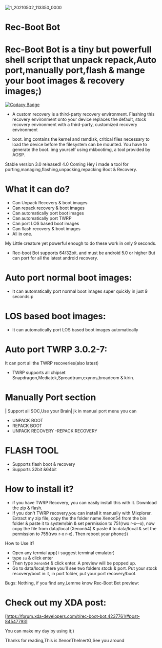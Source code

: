 ![1_20210502_113350_0000](https://user-images.githubusercontent.com/78007167/117167512-21252600-ade9-11eb-96ff-fc33615cb7d0.png)


# Rec-Boot Bot
# Rec-Boot Bot is a tiny but powerfull shell script that unpack repack,Auto port,manually port,flash & mange your boot images & recovery images;)

[![Codacy Badge](https://api.codacy.com/project/badge/Grade/2cadab25a04c42779f3203b4a61bd6ef)](https://app.codacy.com/gh/XenonTheInertG/Rec-Boot-Bot?utm_source=github.com&utm_medium=referral&utm_content=XenonTheInertG/Rec-Boot-Bot&utm_campaign=Badge_Grade)

- A custom recovery is a third-party recovery environment. Flashing this recovery environment onto your device replaces the default, stock recovery environment with a third-party, customized recovery environment


- boot. img contains the kernel and ramdisk, critical files necessary to load the device before the filesystem can be mounted. You have to generate the boot. img yourself using mkbootimg, a tool provided by AOSP.



Stable version 3.0 released! 4.0 Coming
Hey i made a tool for porting,managing,flashing,unpacking,repacking Boot & Recovery.

# What it can do?
>
- Can Unpack Recovery & boot images
- Can repack recovery & boot images
- Can automatically port boot images
- Can automatically port TWRP
- Can port LOS based boot images
- Can flash recovery & boot images
- All in one.

My Little creature yet powerful enough to do these work in only 9 seconds.

- Rec-boot Bot supports 64/32bit. and must be android 5.0 or higher But can port for all the latest android recovery.

# Auto port normal boot images:
- It can automatically port normal boot images super quickly in just 9 seconds:p

# LOS based boot images:
- It can automatically port LOS based boot images automatically

# Auto port TWRP 3.0.2-7:
It can port all the TWRP recoveries(also latest) 
- TWRP supports all chipset
Snapdragon,Mediatek,Spreadtrum,exynos,broadcom & kirin.

# Manually Port section
| Support all SOC,Use your Brain|
jk
in manual port menu you can
- UNPACK BOOT
- REPACK BOOT
- UNPACK RECOVERY
-REPACK RECOVERY

# FLASH TOOL
- Supports flash boot & recovery 
- Supports 32bit &64bit


# How to install it?
- if you have TWRP Recovery, you can easily install this with it. Download the zip & flash.
- If you don't TWRP recovery,you can install it manually with Mixplorer. Extract my zip file, copy the the folder name Xenon54 from the bin folder & paste it to system/bin & set permission to 751(rwx r-x--x), now copy the file from data/local (Xenon54) & paste it to data/local & set the permission to 755(rwx r-x r-x). Then reboot your phone:))

How to Use it?
- Open any termial app( i suggest terminal emulator)
- type `su` & click enter
- Then type `Xenon54` & click enter.
A preview will be popped up.
- Go to data/local,there you'll see two folders stock & port. Put your stock recovery/boot in it, in port folder, put your port recovery/boot.

Bugs: Nothing, if you find any,Lemme know
Rec-Boot Bot preview:
# Check out my XDA post:
[https://forum.xda-developers.com/t/rec-boot-bot.4237761/#post-84547793]

You can make my day by using it;)

Thanks for reading,This is XenonTheInertG,See you around

